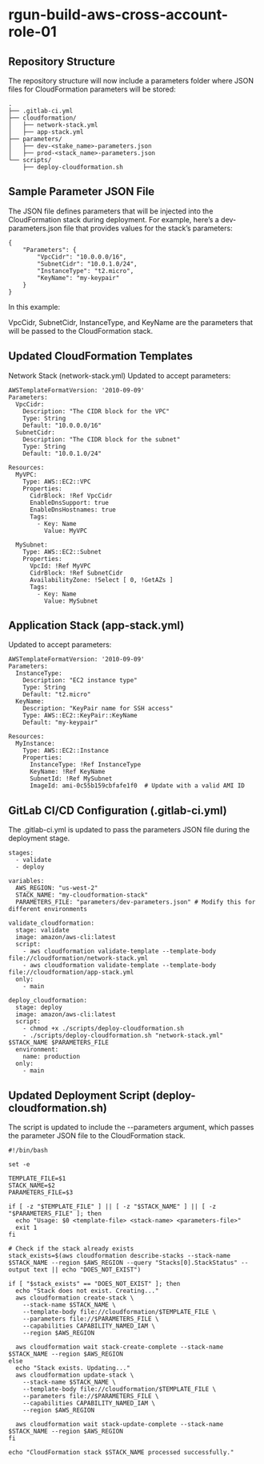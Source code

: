 # rgun-build-aws-cross-account-role-01



## Repository Structure 
The repository structure will now include a parameters folder where JSON files for CloudFormation parameters will be stored:

```
.
├── .gitlab-ci.yml
├── cloudformation/
│   ├── network-stack.yml
│   ├── app-stack.yml
├── parameters/
│   ├── dev-<stake_name>-parameters.json
│   ├── prod-<stack_name>-parameters.json
└── scripts/
    ├── deploy-cloudformation.sh

```

## Sample Parameter JSON File 
The JSON file defines parameters that will be injected into the CloudFormation stack during deployment. For example, here’s a dev-parameters.json file that provides values for the stack’s parameters:

```
{
    "Parameters": {
        "VpcCidr": "10.0.0.0/16",
        "SubnetCidr": "10.0.1.0/24",
        "InstanceType": "t2.micro",
        "KeyName": "my-keypair"
    }
}
```

In this example:

VpcCidr, SubnetCidr, InstanceType, and KeyName are the parameters that will be passed to the CloudFormation stack.


##  Updated CloudFormation Templates 
Network Stack (network-stack.yml)
Updated to accept parameters:

```
AWSTemplateFormatVersion: '2010-09-09'
Parameters:
  VpcCidr:
    Description: "The CIDR block for the VPC"
    Type: String
    Default: "10.0.0.0/16"
  SubnetCidr:
    Description: "The CIDR block for the subnet"
    Type: String
    Default: "10.0.1.0/24"

Resources:
  MyVPC:
    Type: AWS::EC2::VPC
    Properties:
      CidrBlock: !Ref VpcCidr
      EnableDnsSupport: true
      EnableDnsHostnames: true
      Tags:
        - Key: Name
          Value: MyVPC

  MySubnet:
    Type: AWS::EC2::Subnet
    Properties:
      VpcId: !Ref MyVPC
      CidrBlock: !Ref SubnetCidr
      AvailabilityZone: !Select [ 0, !GetAZs ]
      Tags:
        - Key: Name
          Value: MySubnet
```

## Application Stack (app-stack.yml)
Updated to accept parameters:

```
AWSTemplateFormatVersion: '2010-09-09'
Parameters:
  InstanceType:
    Description: "EC2 instance type"
    Type: String
    Default: "t2.micro"
  KeyName:
    Description: "KeyPair name for SSH access"
    Type: AWS::EC2::KeyPair::KeyName
    Default: "my-keypair"

Resources:
  MyInstance:
    Type: AWS::EC2::Instance
    Properties:
      InstanceType: !Ref InstanceType
      KeyName: !Ref KeyName
      SubnetId: !Ref MySubnet
      ImageId: ami-0c55b159cbfafe1f0  # Update with a valid AMI ID

```

## GitLab CI/CD Configuration (.gitlab-ci.yml)
The .gitlab-ci.yml is updated to pass the parameters JSON file during the deployment stage.


```
stages:
  - validate
  - deploy

variables:
  AWS_REGION: "us-west-2"
  STACK_NAME: "my-cloudformation-stack"
  PARAMETERS_FILE: "parameters/dev-parameters.json" # Modify this for different environments

validate_cloudformation:
  stage: validate
  image: amazon/aws-cli:latest
  script:
    - aws cloudformation validate-template --template-body file://cloudformation/network-stack.yml
    - aws cloudformation validate-template --template-body file://cloudformation/app-stack.yml
  only:
    - main

deploy_cloudformation:
  stage: deploy
  image: amazon/aws-cli:latest
  script:
    - chmod +x ./scripts/deploy-cloudformation.sh
    - ./scripts/deploy-cloudformation.sh "network-stack.yml" $STACK_NAME $PARAMETERS_FILE
  environment:
    name: production
  only:
    - main
```

## Updated Deployment Script (deploy-cloudformation.sh)
The script is updated to include the --parameters argument, which passes the parameter JSON file to the CloudFormation stack.

```
#!/bin/bash

set -e

TEMPLATE_FILE=$1
STACK_NAME=$2
PARAMETERS_FILE=$3

if [ -z "$TEMPLATE_FILE" ] || [ -z "$STACK_NAME" ] || [ -z "$PARAMETERS_FILE" ]; then
  echo "Usage: $0 <template-file> <stack-name> <parameters-file>"
  exit 1
fi

# Check if the stack already exists
stack_exists=$(aws cloudformation describe-stacks --stack-name $STACK_NAME --region $AWS_REGION --query "Stacks[0].StackStatus" --output text || echo "DOES_NOT_EXIST")

if [ "$stack_exists" == "DOES_NOT_EXIST" ]; then
  echo "Stack does not exist. Creating..."
  aws cloudformation create-stack \
    --stack-name $STACK_NAME \
    --template-body file://cloudformation/$TEMPLATE_FILE \
    --parameters file://$PARAMETERS_FILE \
    --capabilities CAPABILITY_NAMED_IAM \
    --region $AWS_REGION

  aws cloudformation wait stack-create-complete --stack-name $STACK_NAME --region $AWS_REGION
else
  echo "Stack exists. Updating..."
  aws cloudformation update-stack \
    --stack-name $STACK_NAME \
    --template-body file://cloudformation/$TEMPLATE_FILE \
    --parameters file://$PARAMETERS_FILE \
    --capabilities CAPABILITY_NAMED_IAM \
    --region $AWS_REGION

  aws cloudformation wait stack-update-complete --stack-name $STACK_NAME --region $AWS_REGION
fi

echo "CloudFormation stack $STACK_NAME processed successfully."
```

